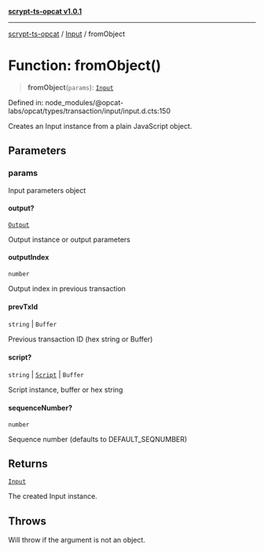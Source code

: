 [**scrypt-ts-opcat v1.0.1**](../../../README.md)

***

[scrypt-ts-opcat](../../../README.md) / [Input](../README.md) / fromObject

# Function: fromObject()

> **fromObject**(`params`): [`Input`](../../../classes/Input.md)

Defined in: node\_modules/@opcat-labs/opcat/types/transaction/input/input.d.cts:150

Creates an Input instance from a plain JavaScript object.

## Parameters

### params

Input parameters object

#### output?

[`Output`](../../../classes/Output.md)

Output instance or output parameters

#### outputIndex

`number`

Output index in previous transaction

#### prevTxId

`string` \| `Buffer`

Previous transaction ID (hex string or Buffer)

#### script?

`string` \| [`Script`](../../../classes/Script.md) \| `Buffer`

Script instance, buffer or hex string

#### sequenceNumber?

`number`

Sequence number (defaults to DEFAULT_SEQNUMBER)

## Returns

[`Input`](../../../classes/Input.md)

The created Input instance.

## Throws

Will throw if the argument is not an object.

